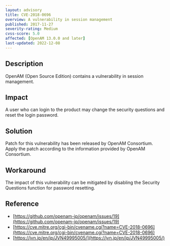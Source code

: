 ```yaml
---
layout: advisory
title: CVE-2018-0696
overview: A vulnerability in session management
published: 2017-11-27
severity-rating: Medium
cvss-score: 5.0
affected: [OpenAM 13.0.0 and later]
last-updated: 2022-12-08
---
```

## Description

OpenAM (Open Source Edition) contains a vulnerability in session management.

## Impact

A user who can login to the product may change the security questions and reset the login password.

## Solution

Patch for this vulnerability has been released by OpenAM Consortium.
Apply the patch according to the information provided by OpenAM Consortium.

## Workaround

The impact of this vulnerability can be mitigated by disabling the Security Questions function for password resetting.

## Reference

* [https://github.com/openam-jp/openam/issues/19](https://github.com/openam-jp/openam/issues/19)
* [https://cve.mitre.org/cgi-bin/cvename.cgi?name=CVE-2018-0696](https://cve.mitre.org/cgi-bin/cvename.cgi?name=CVE-2018-0696)
* [https://jvn.jp/en/jp/JVN49995005/](https://jvn.jp/en/jp/JVN49995005/)
